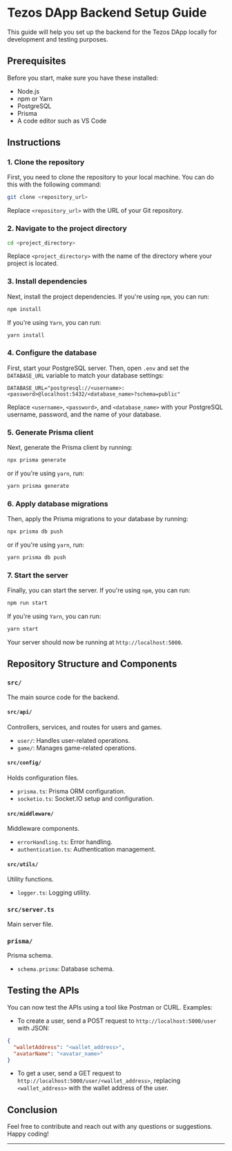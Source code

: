 # Tezos DApp Backend Setup Guide

This guide will help you set up the backend for the Tezos DApp locally for development and testing purposes.

## Prerequisites

Before you start, make sure you have these installed:

- Node.js
- npm or Yarn
- PostgreSQL
- Prisma
- A code editor such as VS Code

## Instructions

### 1. Clone the repository

First, you need to clone the repository to your local machine. You can do this with the following command:

```bash
git clone <repository_url>
```

Replace `<repository_url>` with the URL of your Git repository.

### 2. Navigate to the project directory

```bash
cd <project_directory>
```

Replace `<project_directory>` with the name of the directory where your project is located.

### 3. Install dependencies

Next, install the project dependencies. If you're using `npm`, you can run:

```bash
npm install
```

If you're using `Yarn`, you can run:

```bash
yarn install
```

### 4. Configure the database

First, start your PostgreSQL server. Then, open `.env` and set the `DATABASE_URL` variable to match your database settings:

```env
DATABASE_URL="postgresql://<username>:<password>@localhost:5432/<database_name>?schema=public"
```

Replace `<username>`, `<password>`, and `<database_name>` with your PostgreSQL username, password, and the name of your database.

### 5. Generate Prisma client

Next, generate the Prisma client by running:

```bash
npx prisma generate
```

or if you're using `yarn`, run:

```bash
yarn prisma generate
```

### 6. Apply database migrations

Then, apply the Prisma migrations to your database by running:

```bash
npx prisma db push
```

or if you're using `yarn`, run:

```bash
yarn prisma db push
```

### 7. Start the server

Finally, you can start the server. If you're using `npm`, you can run:

```bash
npm run start
```

If you're using `Yarn`, you can run:

```bash
yarn start
```

Your server should now be running at `http://localhost:5000`.

## Repository Structure and Components

### `src/`
The main source code for the backend.

#### `src/api/`
Controllers, services, and routes for users and games.

- `user/`: Handles user-related operations.
- `game/`: Manages game-related operations.

#### `src/config/`
Holds configuration files.

- `prisma.ts`: Prisma ORM configuration.
- `socketio.ts`: Socket.IO setup and configuration.

#### `src/middleware/`
Middleware components.

- `errorHandling.ts`: Error handling.
- `authentication.ts`: Authentication management.

#### `src/utils/`
Utility functions.

- `logger.ts`: Logging utility.

### `src/server.ts`
Main server file.

### `prisma/`
Prisma schema.

- `schema.prisma`: Database schema.

## Testing the APIs

You can now test the APIs using a tool like Postman or CURL. Examples:

- To create a user, send a POST request to `http://localhost:5000/user` with JSON:

```json
{
  "walletAddress": "<wallet_address>",
  "avatarName": "<avatar_name>"
}
```

- To get a user, send a GET request to `http://localhost:5000/user/<wallet_address>`, replacing `<wallet_address>` with the wallet address of the user.

## Conclusion

 Feel free to contribute and reach out with any questions or suggestions. Happy coding!

---